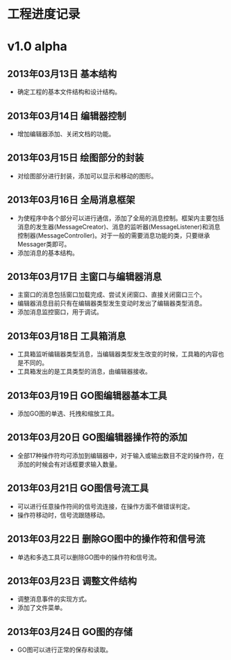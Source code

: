 工程进度记录
===

# v1.0 alpha

## 2013年03月13日 基本结构

* 确定工程的基本文件结构和设计结构。

## 2013年03月14日 编辑器控制

* 增加编辑器添加、关闭文档的功能。

## 2013年03月15日 绘图部分的封装

* 对绘图部分进行封装，添加可以显示和移动的图形。

## 2013年03月16日 全局消息框架

* 为使程序中各个部分可以进行通信，添加了全局的消息控制。框架内主要包括消息的发生器(MessageCreator)、消息的监听器(MessageListener)和消息控制器(MessageController)。对于一般的需要消息功能的类，只要继承Messager类即可。
* 添加消息的基本结构。

## 2013年03月17日 主窗口与编辑器消息

* 主窗口的消息包括窗口加载完成、尝试关闭窗口、直接关闭窗口三个。
* 编辑器消息目前只有在编辑器类型发生变动时发出了编辑器类型消息。
* 添加消息监控窗口，用于调试。

## 2013年03月18日 工具箱消息

* 工具箱监听编辑器类型消息，当编辑器类型发生改变的时候，工具箱的内容也是不同的。
* 工具箱发出的是工具类型的消息，由编辑器接收。

## 2013年03月19日 GO图编辑器基本工具

* 添加GO图的单选、托拽和缩放工具。

## 2013年03月20日 GO图编辑器操作符的添加

* 全部17种操作符均可添加到编辑器中，对于输入或输出数目不定的操作符，在添加的时候会有对话框要求输入数量。

## 2013年03月21日 GO图信号流工具

* 可以进行任意操作符间的信号流连接，在操作方面不做错误判定。
* 操作符移动时，信号流跟随移动。

## 2013年03月22日 删除GO图中的操作符和信号流

* 单选和多选工具可以删除GO图中的操作符和信号流。

## 2013年03月23日 调整文件结构

* 调整消息事件的实现方式。
* 添加了文件菜单。

## 2013年03月24日 GO图的存储

* GO图可以进行正常的保存和读取。
